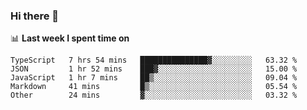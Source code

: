 ### Hi there 👋

<!--
**DBvc/DBvc** is a ✨ _special_ ✨ repository because its `README.md` (this file) appears on your GitHub profile.

Here are some ideas to get you started:

- 🔭 I’m currently working on ...
- 🌱 I’m currently learning ...
- 👯 I’m looking to collaborate on ...
- 🤔 I’m looking for help with ...
- 💬 Ask me about ...
- 📫 How to reach me: ...
- 😄 Pronouns: ...
- ⚡ Fun fact: ...
-->

📊 **Last week I spent time on**
<!--START_SECTION:waka-->

```text
TypeScript   7 hrs 54 mins   ███████████████▓░░░░░░░░░   63.32 %
JSON         1 hr 52 mins    ███▓░░░░░░░░░░░░░░░░░░░░░   15.00 %
JavaScript   1 hr 7 mins     ██▒░░░░░░░░░░░░░░░░░░░░░░   09.04 %
Markdown     41 mins         █▒░░░░░░░░░░░░░░░░░░░░░░░   05.54 %
Other        24 mins         ▓░░░░░░░░░░░░░░░░░░░░░░░░   03.32 %
```

<!--END_SECTION:waka-->
